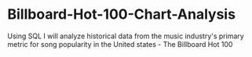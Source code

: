 # Billboard-Hot-100-Chart-Analysis
Using SQL I will analyze historical data from the music industry's primary metric for song popularity in the United states - The Billboard Hot 100
